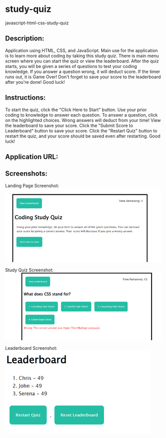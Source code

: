 # study-quiz
javascript-html-css-study-quiz
## Description:
Application using HTML, CSS, and JavaScript. Main use for the application is to learn more about coding by taking this study quiz. There is main menu screen where you can start the quiz or view the leaderboard. After the quiz starts, you will be given a series of questions to test your coding knowledge. If you answer a question wrong, it will deduct score. If the timer runs out, it is Game Over! Don't forget to save your score to the leaderboard after you're done! Good luck!
## Instructions:
To start the quiz, click the "Click Here to Start" button. Use your prior coding to knowledge to answer each question. To answer a question, click on the highlighted choices. Wrong answers will deduct from your time! View the leaderboard to save your score. Click the "Submit Score to Leaderboard" button to save your score. Click the "Restart Quiz" button to restart the quiz, and your score should be saved even after restarting. Good luck!
## Application URL:

## Screenshots:
Landing Page Screenshot: ![Webpage Screenshot showing Landing Page](./assets/images/README-screenshot.png "Landing Page Screenshot")

Study Quiz Screenshot: ![Webpage Screenshot showing the Study Quiz after a Wrong Answer](./assets/images/README-screenshot2.png "Study Quiz Screenshot")

Leaderboard Screenshot: ![Webpage Screenshot showing the Leaderboard with a few hiscores saved](./assets/images/README-screenshot3.png "Leaderboard Screenshot")